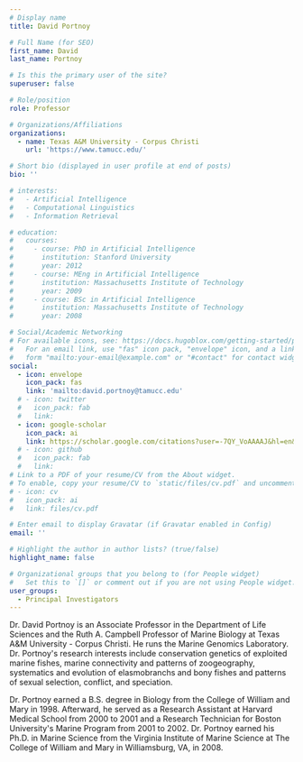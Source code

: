 ```yaml
---
# Display name
title: David Portnoy

# Full Name (for SEO)
first_name: David
last_name: Portnoy

# Is this the primary user of the site?
superuser: false

# Role/position
role: Professor

# Organizations/Affiliations
organizations:
  - name: Texas A&M University - Corpus Christi
    url: 'https://www.tamucc.edu/'

# Short bio (displayed in user profile at end of posts)
bio: ''

# interests:
#   - Artificial Intelligence
#   - Computational Linguistics
#   - Information Retrieval

# education:
#   courses:
#     - course: PhD in Artificial Intelligence
#       institution: Stanford University
#       year: 2012
#     - course: MEng in Artificial Intelligence
#       institution: Massachusetts Institute of Technology
#       year: 2009
#     - course: BSc in Artificial Intelligence
#       institution: Massachusetts Institute of Technology
#       year: 2008

# Social/Academic Networking
# For available icons, see: https://docs.hugoblox.com/getting-started/page-builder/#icons
#   For an email link, use "fas" icon pack, "envelope" icon, and a link in the
#   form "mailto:your-email@example.com" or "#contact" for contact widget.
social:
  - icon: envelope
    icon_pack: fas
    link: 'mailto:david.portnoy@tamucc.edu'
  # - icon: twitter
  #   icon_pack: fab
  #   link: 
  - icon: google-scholar
    icon_pack: ai
    link: https://scholar.google.com/citations?user=-7QY_VoAAAAJ&hl=en&oi=sra
  # - icon: github
  #   icon_pack: fab
  #   link: 
# Link to a PDF of your resume/CV from the About widget.
# To enable, copy your resume/CV to `static/files/cv.pdf` and uncomment the lines below.
# - icon: cv
#   icon_pack: ai
#   link: files/cv.pdf

# Enter email to display Gravatar (if Gravatar enabled in Config)
email: ''

# Highlight the author in author lists? (true/false)
highlight_name: false

# Organizational groups that you belong to (for People widget)
#   Set this to `[]` or comment out if you are not using People widget.
user_groups:
  - Principal Investigators
---
```


Dr. David Portnoy is an Associate Professor in the Department of Life Sciences and the Ruth A. Campbell Professor of Marine Biology at Texas A&M University - Corpus Christi.  He runs the Marine Genomics Laboratory. Dr. Portnoy's research interests include conservation genetics of exploited marine fishes, marine connectivity and patterns of zoogeography, systematics and evolution of elasmobranchs and bony fishes and patterns of sexual selection, conflict, and speciation.

Dr. Portnoy earned a B.S. degree in Biology from the College of William and Mary in 1998.  Afterward, he served as a Research Assistant at Harvard Medical School from 2000 to 2001 and a Research Technician for Boston University's Marine Program from 2001 to 2002.  Dr. Portnoy earned his Ph.D. in Marine Science from the Virginia Institute of Marine Science at The College of William and Mary in Williamsburg, VA, in 2008.  